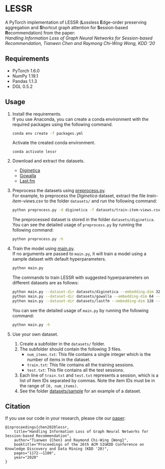 # LESSR

A PyTorch implementation of LESSR (**L**ossless **E**dge-order preserving aggregation and **S**hortcut graph attention for **S**ession-based **R**ecommendation) from the paper:  
_Handling Information Loss of Graph Neural Networks for Session-based Recommendation, Tianwen Chen and Raymong Chi-Wing Wong, KDD '20_

## Requirements

- PyTorch 1.6.0
- NumPy 1.19.1
- Pandas 1.1.3
- DGL 0.5.2

## Usage

1. Install the requirements.  
    If you use Anaconda, you can create a conda environment with the required packages using the following command.

    ```sh
    conda env create -f packages.yml
    ```

    Activate the created conda environment.

    ```
    conda activate lessr
    ```

2. Download and extract the datasets.
    - [Diginetica](https://competitions.codalab.org/competitions/11161)
    - [Gowalla](https://snap.stanford.edu/data/loc-Gowalla.html)
    - [Last.fm](http://ocelma.net/MusicRecommendationDataset/lastfm-1K.html)

3. Preprocess the datasets using [preprocess.py](preprocess.py).  
    For example, to preprocess the *Diginetica* dataset, extract the file *train-item-views.csv* to the folder `datasets/` and run the following command:

    ```sh
    python preprocess.py -d diginetica -f datasets/train-item-views.csv
    ```

    The preprocessed dataset is stored in the folder `datasets/diginetica`.  
    You can see the detailed usage of `preprocess.py` by running the following command:

    ```sh
    python preprocess.py -h
    ```

4. Train the model using [main.py](main.py).  
    If no arguments are passed to `main.py`, it will train a model using a sample dataset with default hyperparameters.

    ```sh
    python main.py
    ```

    The commands to train LESSR with suggested hyperparameters on different datasets are as follows:

    ```sh
    python main.py --dataset-dir datasets/diginetica --embedding-dim 32 --num-layers 4
    python main.py --dataset-dir datasets/gowalla --embedding-dim 64 --num-layers 4
    python main.py --dataset-dir datasets/lastfm --embedding-dim 128 --num-layers 4
    ```

    You can see the detailed usage of `main.py` by running the following command:

    ```sh
    python main.py -h
    ```

5. Use your own dataset.
    1. Create a subfolder in the `datasets/` folder.
    2. The subfolder should contain the following 3 files.
        - `num_items.txt`: This file contains a single integer which is the number of items in the dataset.
        - `train.txt`: This file contains all the training sessions.
        - `test.txt`: This file contains all the test sessions.
    3. Each line of `train.txt` and `test.txt` represents a session, which is a list of item IDs separated by commas. Note the item IDs must be in the range of `[0, num_items)`.
    4. See the folder [datasets/sample](datasets/sample) for an example of a dataset.

## Citation

If you use our code in your research, please cite our [paper](http://home.cse.ust.hk/~raywong/paper/kdd20-informationLoss-GNN.pdf):

```
@inproceedings{chen2020lessr,
    title="Handling Information Loss of Graph Neural Networks for Session-based Recommendation",
    author="Tianwen {Chen} and Raymond Chi-Wing {Wong}",
    booktitle="Proceedings of the 26th ACM SIGKDD Conference on Knowledge Discovery and Data Mining (KDD '20)",
    pages="1172-–1180",
    year="2020"
}
```
